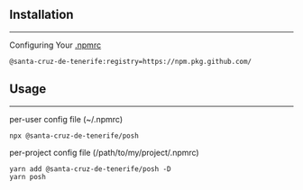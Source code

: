 ## Installation
---
Configuring Your [.npmrc](https://docs.npmjs.com/configuring-npm/npmrc.html)
```
@santa-cruz-de-tenerife:registry=https://npm.pkg.github.com/
```

## Usage
---
per-user config file (~/.npmrc)
```
npx @santa-cruz-de-tenerife/posh
```
per-project config file (/path/to/my/project/.npmrc)
```
yarn add @santa-cruz-de-tenerife/posh -D
yarn posh
```
